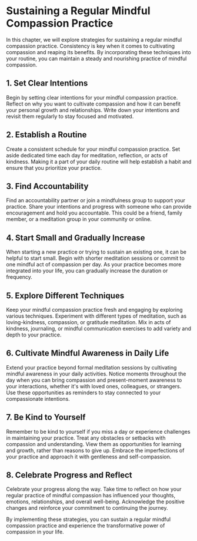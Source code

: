Sustaining a Regular Mindful Compassion Practice
===========================================================

In this chapter, we will explore strategies for sustaining a regular mindful compassion practice. Consistency is key when it comes to cultivating compassion and reaping its benefits. By incorporating these techniques into your routine, you can maintain a steady and nourishing practice of mindful compassion.

1\. Set Clear Intentions
-----------------------

Begin by setting clear intentions for your mindful compassion practice. Reflect on why you want to cultivate compassion and how it can benefit your personal growth and relationships. Write down your intentions and revisit them regularly to stay focused and motivated.

2\. Establish a Routine
----------------------

Create a consistent schedule for your mindful compassion practice. Set aside dedicated time each day for meditation, reflection, or acts of kindness. Making it a part of your daily routine will help establish a habit and ensure that you prioritize your practice.

3\. Find Accountability
----------------------

Find an accountability partner or join a mindfulness group to support your practice. Share your intentions and progress with someone who can provide encouragement and hold you accountable. This could be a friend, family member, or a meditation group in your community or online.

4\. Start Small and Gradually Increase
-------------------------------------

When starting a new practice or trying to sustain an existing one, it can be helpful to start small. Begin with shorter meditation sessions or commit to one mindful act of compassion per day. As your practice becomes more integrated into your life, you can gradually increase the duration or frequency.

5\. Explore Different Techniques
-------------------------------

Keep your mindful compassion practice fresh and engaging by exploring various techniques. Experiment with different types of meditation, such as loving-kindness, compassion, or gratitude meditation. Mix in acts of kindness, journaling, or mindful communication exercises to add variety and depth to your practice.

6\. Cultivate Mindful Awareness in Daily Life
--------------------------------------------

Extend your practice beyond formal meditation sessions by cultivating mindful awareness in your daily activities. Notice moments throughout the day when you can bring compassion and present-moment awareness to your interactions, whether it's with loved ones, colleagues, or strangers. Use these opportunities as reminders to stay connected to your compassionate intentions.

7\. Be Kind to Yourself
----------------------

Remember to be kind to yourself if you miss a day or experience challenges in maintaining your practice. Treat any obstacles or setbacks with compassion and understanding. View them as opportunities for learning and growth, rather than reasons to give up. Embrace the imperfections of your practice and approach it with gentleness and self-compassion.

8\. Celebrate Progress and Reflect
---------------------------------

Celebrate your progress along the way. Take time to reflect on how your regular practice of mindful compassion has influenced your thoughts, emotions, relationships, and overall well-being. Acknowledge the positive changes and reinforce your commitment to continuing the journey.

By implementing these strategies, you can sustain a regular mindful compassion practice and experience the transformative power of compassion in your life.


